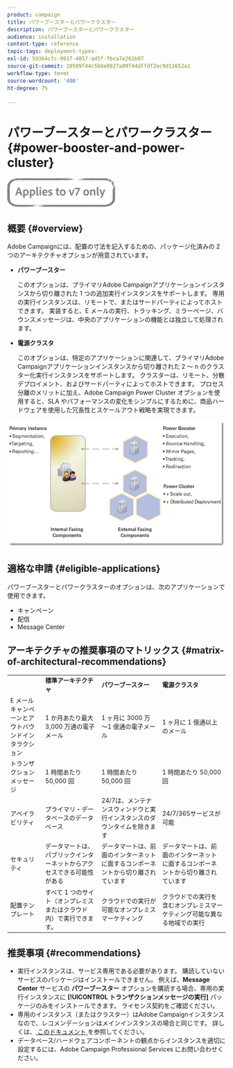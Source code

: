 ```yaml
---
product: campaign
title: パワーブースターとパワークラスター
description: パワーブースターとパワークラスター
audience: installation
content-type: reference
topic-tags: deployment-types-
exl-id: 59364cfc-9917-4057-ad5f-fbca7e261b07
source-git-commit: 20509f44c5b8e0827a09f44dffdf2ec9d11652a1
workflow-type: tm+mt
source-wordcount: '400'
ht-degree: 7%

---
```


# パワーブースターとパワークラスター{#power-booster-and-power-cluster}

![](../../assets/v7-only.svg)

## 概要 {#overview}

Adobe Campaignには、配置の寸法を記入するための、パッケージ化済みの 2 つのアーキテクチャオプションが用意されています。

* **パワーブースター**

   このオプションは、プライマリAdobe Campaignアプリケーションインスタンスから切り離された 1 つの追加実行インスタンスをサポートします。 専用の実行インスタンスは、リモートで、またはサードパーティによってホストできます。 実装すると、E メールの実行、トラッキング、ミラーページ、バウンスメッセージは、中央のアプリケーションの機能とは独立して処理されます。

* **電源クラスタ**

   このオプションは、特定のアプリケーションに関連して、プライマリAdobe Campaignアプリケーションインスタンスから切り離された 2 ～ n のクラスター化実行インスタンスをサポートします。 クラスターは、リモート、分散デプロイメント、およびサードパーティによってホストできます。 プロセス分離のメリットに加え、Adobe Campaign Power Cluster オプションを使用すると、SLA やパフォーマンスの変化をシンプルにするために、商品ハードウェアを使用した冗長性とスケールアウト戦略を実現できます。

![](assets/architectural_options_diagram.png)

## 適格な申請 {#eligible-applications}

パワーブースターとパワークラスターのオプションは、次のアプリケーションで使用できます。

* キャンペーン
* 配信
* Message Center

## アーキテクチャの推奨事項のマトリックス {#matrix-of-architectural-recommendations}

<table> 
 <tbody> 
  <tr> 
   <td> </td> 
   <td> <strong>標準アーキテクチャ</strong><br /> </td> 
   <td> <strong>パワーブースター</strong><br /> </td> 
   <td> <strong>電源クラスタ</strong><br /> </td> 
  </tr> 
  <tr> 
   <td> E メールキャンペーンとアウトバウンドインタラクション <br /> </td> 
   <td> 1 か月あたり最大 3,000 万通の電子メール <br /> </td> 
   <td> 1 ヶ月に 3000 万～1 億通の電子メール <br /> </td> 
   <td> 1 ヶ月に 1 億通以上のメール <br /> </td> 
  </tr> 
  <tr> 
   <td> トランザクションメッセージ<br /> </td> 
   <td> 1 時間あたり 50,000 回 <br /> </td> 
   <td> 1 時間あたり 50,000 回 <br /> </td> 
   <td> 1 時間あたり 50,000 回 <br /> </td> 
  </tr> 
  <tr> 
   <td> アベイラビリティ<br /> </td> 
   <td> プライマリ・データベースのデータベース <br /> </td> 
   <td> 24/7は、メンテナンスウィンドウと実行インスタンスのダウンタイムを除きます <br /> </td> 
   <td> 24/7/365サービスが可能 <br /> </td> 
  </tr> 
  <tr> 
   <td> セキュリティ<br /> </td> 
   <td> データマートは、パブリックインターネットからアクセスできる可能性がある <br /> </td> 
   <td> データマートは、前面のインターネットに面するコンポーネントから切り離されています <br /> </td> 
   <td> データマートは、前面のインターネットに面するコンポーネントから切り離されています <br /> </td> 
  </tr> 
  <tr> 
   <td> 配置テンプレート <br /> </td> 
   <td> すべて 1 つのサイト（オンプレミスまたはクラウド内）で実行できます。<br /> </td> 
   <td> クラウドでの実行が可能なオンプレミスマーケティング <br /> </td> 
   <td> クラウドでの実行を含むオンプレミスマーケティング可能な異なる地域での実行 <br /> </td> 
  </tr> 
 </tbody> 
</table>

## 推奨事項 {#recommendations}

* 実行インスタンスは、サービス専用である必要があります。 購読していないサービスのパッケージはインストールできません。 例えば、**Message Center** サービスの **パワーブースター** オプションを購読する場合、専用の実行インスタンスに **[!UICONTROL トランザクションメッセージの実行]** パッケージのみをインストールできます。 ライセンス契約をご確認ください。
* 専用のインスタンス（またはクラスター）はAdobe Campaignインスタンスなので、レコメンデーションはメインインスタンスの場合と同じです。 詳しくは、[ このドキュメント ](../../production/using/foreword.md) を参照してください。
* データベース/ハードウェアコンポーネントの観点からインスタンスを適切に設定するには、Adobe Campaign Professional Services にお問い合わせください。
